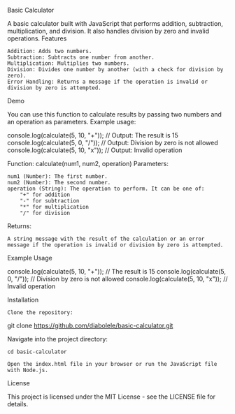 Basic Calculator

A basic calculator built with JavaScript that performs addition, subtraction, multiplication, and division. It also handles division by zero and invalid operations.
Features

    Addition: Adds two numbers.
    Subtraction: Subtracts one number from another.
    Multiplication: Multiplies two numbers.
    Division: Divides one number by another (with a check for division by zero).
    Error Handling: Returns a message if the operation is invalid or division by zero is attempted.

Demo

You can use this function to calculate results by passing two numbers and an operation as parameters. Example usage:

console.log(calculate(5, 10, "+"));  // Output: The result is 15
console.log(calculate(5, 0, "/"));   // Output: Division by zero is not allowed
console.log(calculate(5, 10, "x"));  // Output: Invalid operation

Function: calculate(num1, num2, operation)
Parameters:

    num1 (Number): The first number.
    num2 (Number): The second number.
    operation (String): The operation to perform. It can be one of:
        "+" for addition
        "-" for subtraction
        "*" for multiplication
        "/" for division

Returns:

    A string message with the result of the calculation or an error message if the operation is invalid or division by zero is attempted.

Example Usage

console.log(calculate(5, 10, "+"));  // The result is 15
console.log(calculate(5, 0, "/"));   // Division by zero is not allowed
console.log(calculate(5, 10, "x"));  // Invalid operation

Installation

    Clone the repository:

git clone https://github.com/diabolele/basic-calculator.git

Navigate into the project directory:

    cd basic-calculator

    Open the index.html file in your browser or run the JavaScript file with Node.js.

License

This project is licensed under the MIT License - see the LICENSE file for details.
